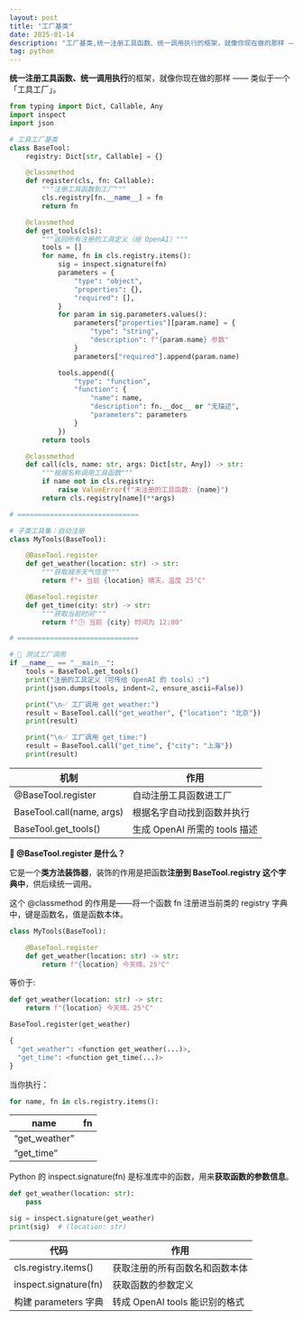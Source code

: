 ```yaml
---
layout: post
title: "工厂基类"
date: 2025-01-14
description: "工厂基类,统一注册工具函数、统一调用执行的框架，就像你现在做的那样 —— 类似于一个「工具工厂」。"
tag: python
---
```


**统一注册工具函数、统一调用执行**的框架，就像你现在做的那样 —— 类似于一个「工具工厂」。

```python
from typing import Dict, Callable, Any
import inspect
import json

# 工具工厂基类
class BaseTool:
    registry: Dict[str, Callable] = {}

    @classmethod
    def register(cls, fn: Callable):
        """注册工具函数到工厂"""
        cls.registry[fn.__name__] = fn
        return fn

    @classmethod
    def get_tools(cls):
        """返回所有注册的工具定义（给 OpenAI）"""
        tools = []
        for name, fn in cls.registry.items():
            sig = inspect.signature(fn)
            parameters = {
                "type": "object",
                "properties": {},
                "required": [],
            }
            for param in sig.parameters.values():
                parameters["properties"][param.name] = {
                    "type": "string",
                    "description": f"{param.name} 参数"
                }
                parameters["required"].append(param.name)

            tools.append({
                "type": "function",
                "function": {
                    "name": name,
                    "description": fn.__doc__ or "无描述",
                    "parameters": parameters
                }
            })
        return tools

    @classmethod
    def call(cls, name: str, args: Dict[str, Any]) -> str:
        """根据名称调用工具函数"""
        if name not in cls.registry:
            raise ValueError(f"未注册的工具函数: {name}")
        return cls.registry[name](**args)

# ==============================

# 子类工具集：自动注册
class MyTools(BaseTool):

    @BaseTool.register
    def get_weather(location: str) -> str:
        """获取城市天气信息"""
        return f"☀️ 当前 {location} 晴天，温度 25°C"

    @BaseTool.register
    def get_time(city: str) -> str:
        """获取当前时间"""
        return f"🕒 当前 {city} 时间为 12:00"

# ==============================

# 🧪 测试工厂调用
if __name__ == "__main__":
    tools = BaseTool.get_tools()
    print("注册的工具定义（可传给 OpenAI 的 tools）:")
    print(json.dumps(tools, indent=2, ensure_ascii=False))

    print("\n✅ 工厂调用 get_weather:")
    result = BaseTool.call("get_weather", {"location": "北京"})
    print(result)

    print("\n✅ 工厂调用 get_time:")
    result = BaseTool.call("get_time", {"city": "上海"})
    print(result)
```

| **机制** | **作用** |
| --- | --- |
| @BaseTool.register | 自动注册工具函数进工厂 |
| BaseTool.call(name, args) | 根据名字自动找到函数并执行 |
| BaseTool.get_tools() | 生成 OpenAI 所需的 tools 描述 |

**🔁 @BaseTool.register 是什么？**

它是一个**类方法装饰器**，装饰的作用是把函数**注册到 BaseTool.registry 这个字典中**，供后续统一调用。

这个 @classmethod 的作用是——将一个函数 fn 注册进当前类的 registry 字典中，键是函数名，值是函数本体。

```python
class MyTools(BaseTool):

    @BaseTool.register
    def get_weather(location: str) -> str:
        return f"{location} 今天晴，25°C"
```

等价于:

```python
def get_weather(location: str) -> str:
    return f"{location} 今天晴，25°C"

BaseTool.register(get_weather)

{
  "get_weather": <function get_weather(...)>,
  "get_time": <function get_time(...)>
}
```

当你执行：

```python
for name, fn in cls.registry.items():
```

| **name** | **fn** |
| --- | --- |
| “get_weather” | <function get_weather> |
| “get_time” | <function get_time> |

Python 的 inspect.signature(fn) 是标准库中的函数，用来**获取函数的参数信息**。

```python
def get_weather(location: str):
    pass

sig = inspect.signature(get_weather)
print(sig)  # (location: str)
```

| **代码** | **作用** |
| --- | --- |
| cls.registry.items() | 获取注册的所有函数名和函数本体 |
| inspect.signature(fn) | 获取函数的参数定义 |
| 构建 parameters 字典 | 转成 OpenAI tools 能识别的格式 |